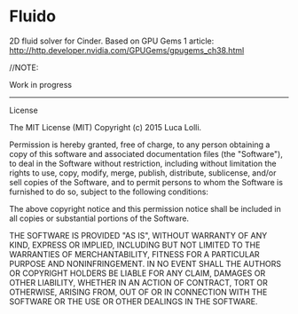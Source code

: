 # Fluido

2D fluid solver for Cinder.
 Based on GPU Gems 1 article:
 http://http.developer.nvidia.com/GPUGems/gpugems_ch38.html
 
 //NOTE:
 
 Work in progress

----------------------------------------------------------------------------------------------------------------------------------

License

The MIT License (MIT)
Copyright (c) 2015 Luca Lolli.

Permission is hereby granted, free of charge, to any person obtaining a copy of this software and associated documentation files (the "Software"), to deal in the Software without restriction, including without limitation the rights to use, copy, modify, merge, publish, distribute, sublicense, and/or sell copies of the Software, and to permit persons to whom the Software is furnished to do so, subject to the following conditions:

The above copyright notice and this permission notice shall be included in all copies or substantial portions of the Software.

THE SOFTWARE IS PROVIDED "AS IS", WITHOUT WARRANTY OF ANY KIND, EXPRESS OR IMPLIED, INCLUDING BUT NOT LIMITED TO THE WARRANTIES OF MERCHANTABILITY, FITNESS FOR A PARTICULAR PURPOSE AND NONINFRINGEMENT. IN NO EVENT SHALL THE AUTHORS OR COPYRIGHT HOLDERS BE LIABLE FOR ANY CLAIM, DAMAGES OR OTHER LIABILITY, WHETHER IN AN ACTION OF CONTRACT, TORT OR OTHERWISE, ARISING FROM, OUT OF OR IN CONNECTION WITH THE SOFTWARE OR THE USE OR OTHER DEALINGS IN THE SOFTWARE.
